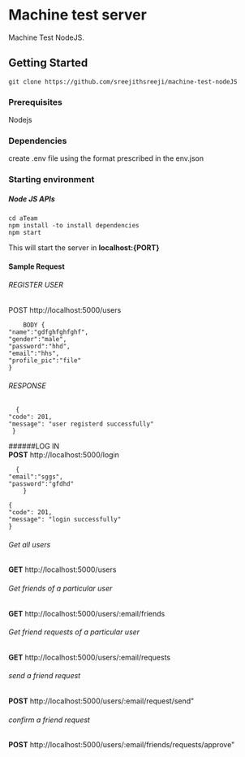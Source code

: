 # Machine test server
Machine Test NodeJS.
## Getting Started
    git clone https://github.com/sreejithsreeji/machine-test-nodeJS
### Prerequisites
 Nodejs  
 
### Dependencies
create .env file using the format prescribed in the env.json	
		
### Starting environment
 ##### Node JS APIs   
    cd aTeam
    npm install -to install dependencies
    npm start
This will start the server in **localhost:{PORT}**
#### Sample Request
  ###### REGISTER USER
   POST http://localhost:5000/users
   
        BODY {
	"name":"gdfghfghfghf",
    "gender":"male",
    "password":"hhd",
    "email":"hhs",
    "profile_pic":"file"
    }

   ###### RESPONSE
      {
    "code": 201,
    "message": "user registerd successfully"
     } 

######LOG IN     
 **POST** http://localhost:5000/login

      {
	"email":"sggs",
	"password":"gfdhd"
        }

    {
    "code": 201,
    "message": "login successfully"
    }

###### Get all users      
 **GET** http://localhost:5000/users

###### Get friends of a particular user
  **GET** http://localhost:5000/users/:email/friends

###### Get friend requests of a particular user
  **GET** http://localhost:5000/users/:email/requests  

###### send a friend request
  **POST** http://localhost:5000/users/:email/request/send"

###### confirm a friend request
  **POST** http://localhost:5000/users/:email/friends/requests/approve"
          
